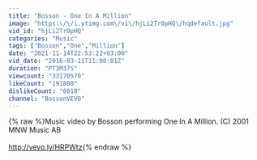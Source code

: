 ```yaml
---
title: "Bosson - One In A Million"
image: "https:\/\/i.ytimg.com\/vi\/hjLi2Tr0pHQ\/hqdefault.jpg"
vid_id: "hjLi2Tr0pHQ"
categories: "Music"
tags: ["Bosson","One","Million"]
date: "2021-11-14T22:53:22+03:00"
vid_date: "2016-03-11T11:00:01Z"
duration: "PT3M37S"
viewcount: "33170570"
likeCount: "191800"
dislikeCount: "6018"
channel: "BossonVEVO"
---
```

{% raw %}Music video by Bosson performing One In A Million. (C) 2001 MNW Music AB<br /><br /><a rel="nofollow" target="blank" href="http://vevo.ly/HRPWtz">http://vevo.ly/HRPWtz</a>{% endraw %}
